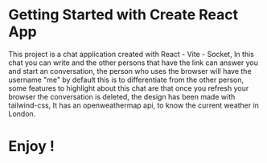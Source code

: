 # Getting Started with Create React App

This project is a chat application created with React - Vite - Socket, In this chat you can write and the other 
persons that have the link can answer you and start an conversation, the person who uses the browser will have the
username "me" by default this is to differentiate from the other person, some features to highlight about this chat are that once you refresh your browser the conversation is deleted, the design has been made with tailwind-css, It has an openweathermap api, to know the current weather in London.

# Enjoy !





